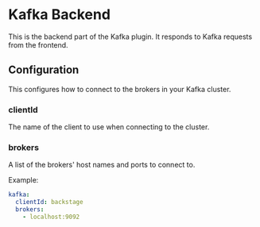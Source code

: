 # Kafka Backend

This is the backend part of the Kafka plugin. It responds to Kafka requests from the frontend.

## Configuration

This configures how to connect to the brokers in your Kafka cluster.

### clientId

The name of the client to use when connecting to the cluster.

### brokers

A list of the brokers' host names and ports to connect to.

Example:

```yaml
kafka:
  clientId: backstage
  brokers:
    - localhost:9092
```
